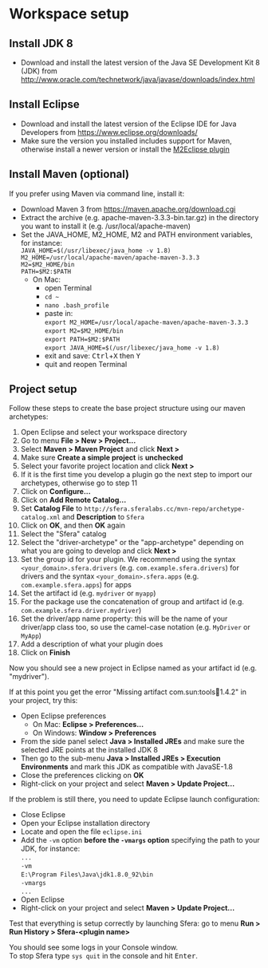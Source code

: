 # Workspace setup

## Install JDK 8
* Download and install the latest version of the Java SE Development Kit 8 (JDK) from http://www.oracle.com/technetwork/java/javase/downloads/index.html

## Install Eclipse
* Download and install the latest version of the Eclipse IDE for Java Developers from https://www.eclipse.org/downloads/
* Make sure the version you installed includes support for Maven, otherwise install a newer version or install the [M2Eclipse plugin](http://eclipse.org/m2e/)

## Install Maven (optional)
If you prefer using Maven via command line, install it:

* Download Maven 3 from https://maven.apache.org/download.cgi
* Extract the archive (e.g. apache-maven-3.3.3-bin.tar.gz) in the directory you want to install it (e.g. /usr/local/apache-maven)
* Set the JAVA_HOME, M2_HOME, M2 and PATH environment variables, for instance:    
  `JAVA_HOME=$(/usr/libexec/java_home -v 1.8)`    
  `M2_HOME=/usr/local/apache-maven/apache-maven-3.3.3`    
  `M2=$M2_HOME/bin`    
  `PATH=$M2:$PATH`    
    * On Mac:
        * open Terminal
        * `cd ~`
        * `nano .bash_profile`
        * paste in:    
          `export M2_HOME=/usr/local/apache-maven/apache-maven-3.3.3`    
          `export M2=$M2_HOME/bin`    
          `export PATH=$M2:$PATH`    
          `export JAVA_HOME=$(/usr/libexec/java_home -v 1.8)`    
        * exit and save: <kbd>Ctrl</kbd>+<kbd>X</kbd> then <kbd>Y</kbd>
        * quit and reopen Terminal

## Project setup
Follow these steps to create the base project structure using our maven archetypes:

1. Open Eclipse and select your workspace directory
2. Go to menu **File > New > Project...**
3. Select **Maven > Maven Project** and click **Next >**
4. Make sure **Create a simple project** is **unchecked**
5. Select your favorite project location and click **Next >**
6. If it is the first time you develop a plugin go the next step to import our archetypes, otherwise go to step 11
7. Click on **Configure...**
8. Click on **Add Remote Catalog...**
9. Set **Catalog File** to `http://sfera.sferalabs.cc/mvn-repo/archetype-catalog.xml` and **Description** to `Sfera`
10. Click on **OK**, and then **OK** again
11. Select the "Sfera" catalog
12. Select the "driver-archetype" or the "app-archetype" depending on what you are going to develop and click **Next >**
13. Set the group id for your plugin. We recommend using the syntax `<your_domain>.sfera.drivers` (e.g. `com.example.sfera.drivers`) for drivers and the syntax `<your_domain>.sfera.apps` (e.g. `com.example.sfera.apps`) for apps
14. Set the artifact id (e.g. `mydriver` or `myapp`)
15. For the package use the concatenation of group and artifact id (e.g. `com.example.sfera.driver.mydriver`)
16. Set the driver/app name property: this will be the name of your driver/app class too, so use the camel-case notation (e.g. `MyDriver` or `MyApp`)
17. Add a description of what your plugin does
18. Click on **Finish**

Now you should see a new project in Eclipse named as your artifact id (e.g. "mydriver").   

If at this point you get the error "Missing artifact com.sun:tools:jar:1.4.2" in your project, try this:

* Open Eclipse preferences
    * On Mac: **Eclipse > Preferences...**
    * On Windows: **Window > Preferences**
* From the side panel select **Java > Installed JREs** and make sure the selected JRE points at the installed JDK 8
* Then go to the sub-menu **Java > Installed JREs > Execution Environments** and mark this JDK as compatible with JavaSE-1.8
* Close the preferences clicking on **OK**
* Right-click on your project and select **Maven > Update Project...**

If the problem is still there, you need to update Eclipse launch configuration:

* Close Eclipse
* Open your Eclipse installation directory
* Locate and open the file `eclipse.ini`
* Add the `-vm` option **before the `-vmargs` option** specifying the path to your JDK, for instance:    
  `...`    
  `-vm`    
  `E:\Program Files\Java\jdk1.8.0_92\bin`    
  `-vmargs`    
  `...`    
* Open Eclipse
* Right-click on your project and select **Maven > Update Project...**

Test that everything is setup correctly by launching Sfera: go to menu **Run > Run History > Sfera-\<plugin name\>**

You should see some logs in your Console window.     
To stop Sfera type `sys quit` in the console and hit <kbd>Enter</kbd>.

        
